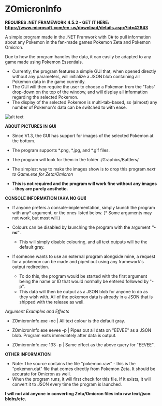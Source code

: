 # ZOmicronInfo

**REQUIRES .NET FRAMEWORK 4.5.2 - GET IT HERE: https://www.microsoft.com/en-us/download/details.aspx?id=42643**

A simple program made in the .NET Framwork with C# to pull information about any Pokemon in the fan-made games Pokemon Zeta and Pokemon Omicron.

Due to how the program handles the data, it can easily be adapted to any game made using Pokemon Essentials.

- Currently, the program features a simple GUI that, when opened directly without any parameters, will initialize a JSON blob containing all Pokemon data in the game currently. 
- The GUI will then require the user to choose a Pokemon from the 'Tabs' drop-down on the top of the window, and will display all information regarding the selected Pokemon.
- The display of the selected Pokemon is multi-tab-based, so (almost) any number of Pokemon's data can be switched to with ease.

![alt text](https://i.gyazo.com/7d1520ae6bebb89a60270ff016a26e8a.png "Version 1.3 GUI")

**ABOUT PICTURES IN GUI**

- Since V1.3, the GUI has support for images of the selected Pokemon at the bottom. 
- The program supports *.png, *.jpg, and *.gif files.
- The program will look for them in the folder ./Graphics/Battlers/
- The simplest way to make the images show is to drop this program *next to Game.exe for Zeta/Omicron*

- **This is not required and the program will work fine without any images - they are purely aesthetic.**

**CONSOLE INFORMATION (AKA NO GUI)**

- If anyone prefers a console-implementation, simply launch the program with any* argument, or the ones listed below. (* Some arguments may not work, but most will.)

- Colours can be disabled by launching the program with the argument **"-nc"**.
  - This will simply disable colouring, and all text outputs will be the default gray.

- If someone wants to use an external program alongside mine, a request for a pokemon can be made and piped out using any framework's output redirection.
  - To do this, the program would be started with the first argument being the name or ID that would normally be entered followed by "-p".
  - This data will then be output as a JSON blob for anyone to do as they wish with. All of the pokemon data is already in a JSON that is shipped with the release as well.

*Argument Examples and Effects*

 - ZOmicronInfo.exe -nc | All text colour is the default gray.

 - ZOmicronInfo.exe eevee -p | Pipes out all data on "EEVEE" as a JSON blob. Program exits immediately after data is output.

 - ZOmicronInfo.exe 133 -p | Same effect as the above query for "EEVEE".

**OTHER INFORMATION**

- Note: The source contains the file "pokemon.raw" - this is the "pokemon.dat" file that comes directly from Pokemon Zeta. It should be accurate for Omicron as well.
- When the program runs, it will first check for this file. If it exists, it will convert it to JSON every time the program is launched.

**I will not aid anyone in converting Zeta/Omicron files into raw text/json blobs/etc.**